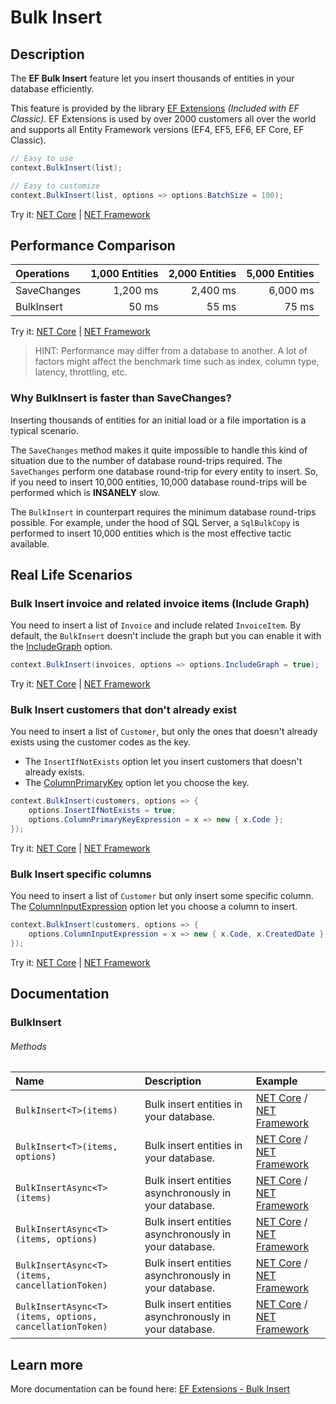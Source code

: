 # Bulk Insert

## Description
The **EF Bulk Insert** feature let you insert thousands of entities in your database efficiently.

This feature is provided by the library [EF Extensions](https://entityframework-extensions.net/bulk-insert) _(Included with EF Classic)_. EF Extensions is used by over 2000 customers all over the world and supports all Entity Framework versions (EF4, EF5, EF6, EF Core, EF Classic).

```csharp
// Easy to use
context.BulkInsert(list);

// Easy to customize
context.BulkInsert(list, options => options.BatchSize = 100);
```
Try it: [NET Core](https://dotnetfiddle.net/Ws2dgA) | [NET Framework](https://dotnetfiddle.net/7PnUvq)

## Performance Comparison

| Operations      | 1,000 Entities | 2,000 Entities | 5,000 Entities |
| :-------------- | -------------: | -------------: | -------------: |
| SaveChanges     | 1,200 ms       | 2,400 ms       | 6,000 ms       |
| BulkInsert      | 50 ms          | 55 ms          | 75 ms          |

Try it: [NET Core](https://dotnetfiddle.net/KHmNWf) | [NET Framework](https://dotnetfiddle.net/hfbiys)

> HINT: Performance may differ from a database to another. A lot of factors might affect the benchmark time such as index, column type, latency, throttling, etc.

### Why BulkInsert is faster than SaveChanges?
Inserting thousands of entities for an initial load or a file importation is a typical scenario.

The `SaveChanges` method makes it quite impossible to handle this kind of situation due to the number of database round-trips required. The `SaveChanges` perform one database round-trip for every entity to insert. So, if you need to insert 10,000 entities, 10,000 database round-trips will be performed which is **INSANELY** slow.

The `BulkInsert` in counterpart requires the minimum database round-trips possible. For example, under the hood of SQL Server, a `SqlBulkCopy` is performed to insert 10,000 entities which is the most effective tactic available.

## Real Life Scenarios

### Bulk Insert invoice and related invoice items (Include Graph)
You need to insert a list of `Invoice` and include related `InvoiceItem`. By default, the `BulkInsert` doesn't include the graph but you can enable it with the [IncludeGraph](https://entityframework-extensions.net/include-graph) option.

```csharp
context.BulkInsert(invoices, options => options.IncludeGraph = true);
```
Try it: [NET Core](https://dotnetfiddle.net/mlFNqB) | [NET Framework](https://dotnetfiddle.net/DGkPHC)

### Bulk Insert customers that don't already exist
You need to insert a list of `Customer`, but only the ones that doesn't already exists using the customer codes as the key.

- The `InsertIfNotExists` option let you insert customers that doesn't already exists.
- The [ColumnPrimaryKey](https://entityframework-extensions.net/column#column-primary-key) option let you choose the key.

```csharp
context.BulkInsert(customers, options => {
    options.InsertIfNotExists = true;
    options.ColumnPrimaryKeyExpression = x => new { x.Code };
});
```
Try it: [NET Core](https://dotnetfiddle.net/THtLSm) | [NET Framework](https://dotnetfiddle.net/CtwBQw)

### Bulk Insert specific columns
You need to insert a list of `Customer` but only insert some specific column. The [ColumnInputExpression](https://entityframework-extensions.net/column#column-input) option let you choose a column to insert.

```csharp
context.BulkInsert(customers, options => {
    options.ColumnInputExpression = x => new { x.Code, x.CreatedDate };
});
```
Try it: [NET Core](https://dotnetfiddle.net/XBpAvg) | [NET Framework](https://dotnetfiddle.net/x5qTfp)

## Documentation

### BulkInsert

###### Methods

| Name | Description | Example |
| :--- | :---------- | :------ |
| `BulkInsert<T>(items)` | Bulk insert entities in your database. | [NET Core](https://dotnetfiddle.net/78icWN) / [NET Framework](https://dotnetfiddle.net/hThOZA)|
| `BulkInsert<T>(items, options)` | Bulk insert entities in your database.  | [NET Core](https://dotnetfiddle.net/ygSotx) / [NET Framework](https://dotnetfiddle.net/JCoqCP) |
| `BulkInsertAsync<T>(items)` | Bulk insert entities asynchronously in your database. | [NET Core](https://dotnetfiddle.net/URNBzO) / [NET Framework](https://dotnetfiddle.net/p8c3Z3) |
| `BulkInsertAsync<T>(items, options)` | Bulk insert entities asynchronously in your database.  | [NET Core](https://dotnetfiddle.net/YE7dkP) / [NET Framework](https://dotnetfiddle.net/pJuoy0) |
| `BulkInsertAsync<T>(items, cancellationToken)` | Bulk insert entities asynchronously in your database. | [NET Core](https://dotnetfiddle.net/nNLf9I) / [NET Framework](https://dotnetfiddle.net/Ke5B5e) |
| `BulkInsertAsync<T>(items, options, cancellationToken)` | Bulk insert entities asynchronously in your database. | [NET Core](https://dotnetfiddle.net/ZvRUNj) / [NET Framework](https://dotnetfiddle.net/TKxYDS)|

## Learn more

More documentation can be found here: [EF Extensions - Bulk Insert](https://entityframework-extensions.net/bulk-insert)

